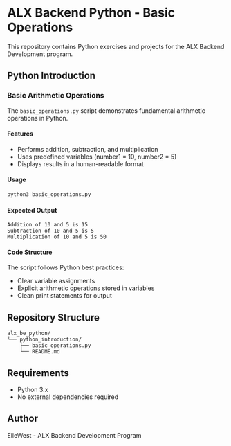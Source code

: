 # ALX Backend Python - Basic Operations

This repository contains Python exercises and projects for the ALX Backend Development program.

## Python Introduction

### Basic Arithmetic Operations

The `basic_operations.py` script demonstrates fundamental arithmetic operations in Python.

#### Features

- Performs addition, subtraction, and multiplication
- Uses predefined variables (number1 = 10, number2 = 5)
- Displays results in a human-readable format

#### Usage

```bash
python3 basic_operations.py
```

#### Expected Output

```
Addition of 10 and 5 is 15
Subtraction of 10 and 5 is 5
Multiplication of 10 and 5 is 50
```

#### Code Structure

The script follows Python best practices:

- Clear variable assignments
- Explicit arithmetic operations stored in variables
- Clean print statements for output

## Repository Structure

```
alx_be_python/
└── python_introduction/
    ├── basic_operations.py
    └── README.md
```

## Requirements

- Python 3.x
- No external dependencies required

## Author

ElleWest - ALX Backend Development Program
